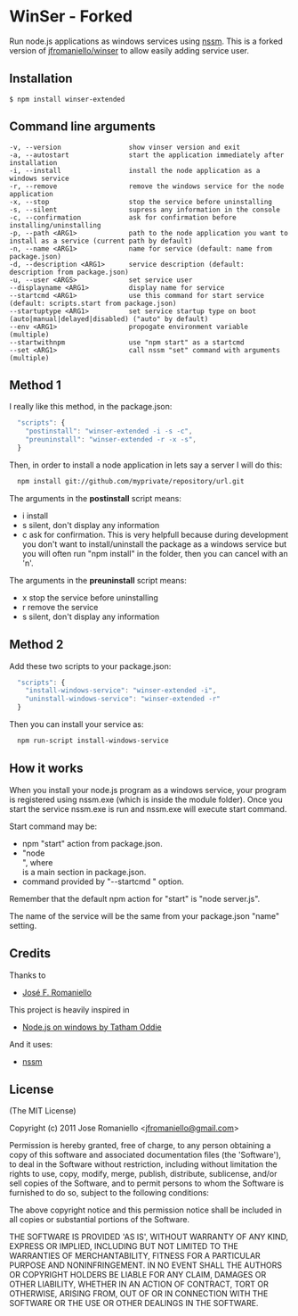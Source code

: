 # WinSer - Forked

  Run node.js applications as windows services using [nssm](http://nssm.cc). 
  This is a forked version of [jfromaniello/winser](https://github.com/jfromaniello/winser) to allow easily adding service user.

## Installation

    $ npm install winser-extended

## Command line arguments

    -v, --version                 show vinser version and exit
    -a, --autostart               start the application immediately after installation
    -i, --install                 install the node application as a windows service
    -r, --remove                  remove the windows service for the node application
    -x, --stop                    stop the service before uninstalling
    -s, --silent                  supress any information in the console
    -c, --confirmation            ask for confirmation before installing/uninstalling
    -p, --path <ARG1>             path to the node application you want to install as a service (current path by default)
    -n, --name <ARG1>             name for service (default: name from package.json)
    -d, --description <ARG1>      service description (default: description from package.json)
    -u, --user <ARGS>             set service user
    --displayname <ARG1>          display name for service
    --startcmd <ARG1>             use this command for start service (default: scripts.start from package.json)
    --startuptype <ARG1>          set service startup type on boot (auto|manual|delayed|disabled) ("auto" by default)
    --env <ARG1>                  propogate environment variable (multiple)
    --startwithnpm                use "npm start" as a startcmd
    --set <ARG1>                  call nssm "set" command with arguments (multiple)

## Method 1

I really like this method, in the package.json:

```js
  "scripts": {
    "postinstall": "winser-extended -i -s -c",
    "preuninstall": "winser-extended -r -x -s",
  }
```

Then, in order to install a node application in lets say a server I will do this:

```bash
  npm install git://github.com/myprivate/repository/url.git
```

The arguments in the **postinstall** script means:

-  i install
-  s silent, don't display any information
-  c ask for confirmation. This is very helpfull because during development you don't want to install/uninstall the package as a windows service but you will often run "npm install" in the folder, then you can cancel with an 'n'.

The arguments in the **preuninstall** script means:

-  x stop the service before uninstalling
-  r remove the service
-  s silent, don't display any information


## Method 2

Add these two scripts to your package.json:

```js
  "scripts": {
    "install-windows-service": "winser-extended -i",
    "uninstall-windows-service": "winser-extended -r"
  }
```

Then you can install your service as:

```bash
  npm run-script install-windows-service
```

## How it works

When you install your node.js program as a windows service, your program is registered using nssm.exe (which is inside the module folder). Once you start the service nssm.exe is run and nssm.exe will execute start command.

Start command may be:
 - npm "start" action from package.json.
 - "node <main>", where <main> is a main section in package.json.
 - command provided by "--startcmd <command>" option.

Remember that the default npm action for "start" is "node server.js".

The name of the service will be the same from your package.json "name" setting.

## Credits
Thanks to
 - [José F. Romaniello](https://github.com/jfromaniello)

This project is heavily inspired in 
 - [Node.js on windows by Tatham Oddie](http://blog.tatham.oddie.com.au/2011/03/16/node-js-on-windows/)

And it uses:

 - [nssm](http://nssm.cc)

## License 

(The MIT License)

Copyright (c) 2011 Jose Romaniello &lt;jfromaniello@gmail.com&gt;

Permission is hereby granted, free of charge, to any person obtaining
a copy of this software and associated documentation files (the
'Software'), to deal in the Software without restriction, including
without limitation the rights to use, copy, modify, merge, publish,
distribute, sublicense, and/or sell copies of the Software, and to
permit persons to whom the Software is furnished to do so, subject to
the following conditions:

The above copyright notice and this permission notice shall be
included in all copies or substantial portions of the Software.

THE SOFTWARE IS PROVIDED 'AS IS', WITHOUT WARRANTY OF ANY KIND,
EXPRESS OR IMPLIED, INCLUDING BUT NOT LIMITED TO THE WARRANTIES OF
MERCHANTABILITY, FITNESS FOR A PARTICULAR PURPOSE AND NONINFRINGEMENT.
IN NO EVENT SHALL THE AUTHORS OR COPYRIGHT HOLDERS BE LIABLE FOR ANY
CLAIM, DAMAGES OR OTHER LIABILITY, WHETHER IN AN ACTION OF CONTRACT,
TORT OR OTHERWISE, ARISING FROM, OUT OF OR IN CONNECTION WITH THE
SOFTWARE OR THE USE OR OTHER DEALINGS IN THE SOFTWARE.